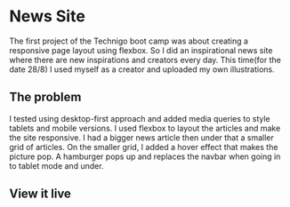 # News Site

The first project of the Technigo boot camp was about creating a responsive page layout using flexbox. So I did an inspirational news site where there are new inspirations and creators every day. This time(for the date 28/8) I used myself as a creator and uploaded my own illustrations. 

## The problem

I tested using desktop-first approach and added media queries to style tablets and mobile versions. I used flexbox to layout the articles and make the site responsive. I had a bigger news article then under that a smaller grid of articles. On the smaller grid, I added a hover effect that makes the picture pop. A hamburger pops up and replaces the navbar when going in to tablet mode and under.

## View it live

